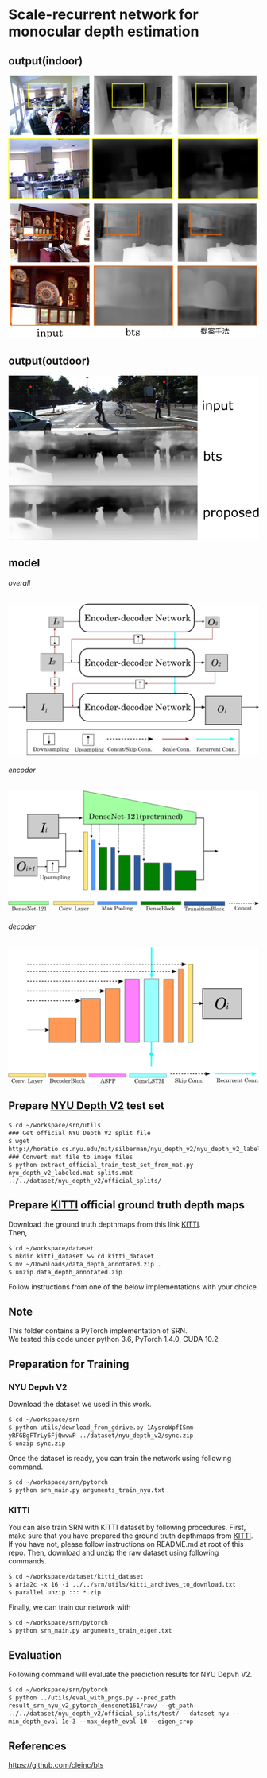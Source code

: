 # Scale-recurrent network for monocular depth estimation

## output(indoor)
![Screenshot](./utils/srn_result.png)
## output(outdoor)
![Screenshot](./utils/srn_kitti.png)

## model
###### overall
![Screenshot](./utils/srn_model.png)
###### encoder
![Screenshot](./utils/srn_encoder.png)
###### decoder
![Screenshot](./utils/srn_decoder.png)

## Prepare [NYU Depth V2](https://cs.nyu.edu/~silberman/datasets/nyu_depth_v2.html) test set
```shell
$ cd ~/workspace/srn/utils
### Get official NYU Depth V2 split file
$ wget http://horatio.cs.nyu.edu/mit/silberman/nyu_depth_v2/nyu_depth_v2_labeled.mat
### Convert mat file to image files
$ python extract_official_train_test_set_from_mat.py nyu_depth_v2_labeled.mat splits.mat ../../dataset/nyu_depth_v2/official_splits/
```
## Prepare [KITTI](http://www.cvlibs.net/download.php?file=data_depth_annotated.zip) official ground truth depth maps
Download the ground truth depthmaps from this link [KITTI](http://www.cvlibs.net/download.php?file=data_depth_annotated.zip).\
Then,
```
$ cd ~/workspace/dataset
$ mkdir kitti_dataset && cd kitti_dataset
$ mv ~/Downloads/data_depth_annotated.zip .
$ unzip data_depth_annotated.zip
```

Follow instructions from one of the below implementations with your choice.

## Note
This folder contains a PyTorch implementation of SRN.\
We tested this code under python 3.6, PyTorch 1.4.0, CUDA 10.2

## Preparation for Training
### NYU Depvh V2
Download the dataset we used in this work.
```
$ cd ~/workspace/srn
$ python utils/download_from_gdrive.py 1AysroWpfISmm-yRFGBgFTrLy6FjQwvwP ../dataset/nyu_depth_v2/sync.zip
$ unzip sync.zip
```

Once the dataset is ready, you can train the network using following command.
```
$ cd ~/workspace/srn/pytorch
$ python srn_main.py arguments_train_nyu.txt
```

### KITTI
You can also train SRN with KITTI dataset by following procedures.
First, make sure that you have prepared the ground truth depthmaps from [KITTI](http://www.cvlibs.net/download.php?file=data_depth_annotated.zip).
If you have not, please follow instructions on README.md at root of this repo.
Then, download and unzip the raw dataset using following commands.
```
$ cd ~/workspace/dataset/kitti_dataset
$ aria2c -x 16 -i ../../srn/utils/kitti_archives_to_download.txt
$ parallel unzip ::: *.zip
```
Finally, we can train our network with
```
$ cd ~/workspace/srn/pytorch
$ python srn_main.py arguments_train_eigen.txt
```

## Evaluation
Following command will evaluate the prediction results for NYU Depvh V2.
```
$ cd ~/workspace/srn/pytorch
$ python ../utils/eval_with_pngs.py --pred_path result_srn_nyu_v2_pytorch_densenet161/raw/ --gt_path ../../dataset/nyu_depth_v2/official_splits/test/ --dataset nyu --min_depth_eval 1e-3 --max_depth_eval 10 --eigen_crop
```

## References
https://github.com/cleinc/bts